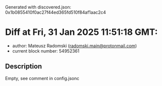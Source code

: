 Generated with discovered.json: 0x1b0855410f0ac27f44ed365fd510f84af1aac2c4

# Diff at Fri, 31 Jan 2025 11:51:18 GMT:

- author: Mateusz Radomski (<radomski.main@protonmail.com>)
- current block number: 54952361

## Description

Empty, see comment in config.jsonc

